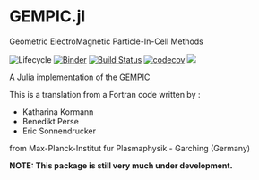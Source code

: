 # GEMPIC.jl

Geometric ElectroMagnetic Particle-In-Cell Methods

![Lifecycle](https://img.shields.io/badge/lifecycle-experimental-orange.svg)<!--
![Lifecycle](https://img.shields.io/badge/lifecycle-maturing-blue.svg)
![Lifecycle](https://img.shields.io/badge/lifecycle-stable-green.svg)
![Lifecycle](https://img.shields.io/badge/lifecycle-retired-orange.svg)
![Lifecycle](https://img.shields.io/badge/lifecycle-archived-red.svg)
![Lifecycle](https://img.shields.io/badge/lifecycle-dormant-blue.svg) -->
[![Binder](https://mybinder.org/badge_logo.svg)](https://mybinder.org/v2/gh/JuliaVlasov/GEMPIC.jl/master)
[![Build Status](https://travis-ci.org/JuliaVlasov/GEMPIC.jl.svg?branch=master)](https://travis-ci.org/JuliaVlasov/GEMPIC.jl)
[![codecov](https://codecov.io/gh/JuliaVlasov/GEMPIC.jl/branch/master/graph/badge.svg)](https://codecov.io/gh/JuliaVlasov/GEMPIC.jl)
[![](https://img.shields.io/badge/docs-dev-blue.svg)](https://juliavlasov.github.io/GEMPIC.jl/latest)

A Julia implementation of the [GEMPIC](https://arxiv.org/abs/1609.03053)

This is a translation from a Fortran code written by :

- Katharina Kormann  
- Benedikt Perse
- Eric Sonnendrucker

from Max-Planck-Institut fur Plasmaphysik - Garching (Germany)

**NOTE: This package is still very much under development.**

